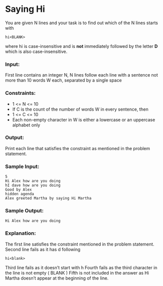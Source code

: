 Saying Hi
=========

You are given N lines and your task is to find out which of the N lines starts with

    hi<BLANK>

where hi is case-insensitive and is **not** immediately followed by the letter **D** which is also case-insensitive.

### Input:

First line contains an integer N, N lines follow each line with a sentence not more than 10 words W each, separated by a single space

### Constraints:

* 1 <= N <= 10
* If C is the count of the number of words W in every sentence, then
* 1 <= C <= 10
* Each non-empty character in W is either a lowercase or an uppercase alphabet only

### Output:

Print each line that satisfies the constraint as mentioned in the problem statement.

### Sample Input:

    5
    Hi Alex how are you doing
    hI dave how are you doing
    Good by Alex
    hidden agenda
    Alex greeted Martha by saying Hi Martha

### Sample Output:

    Hi Alex how are you doing

### Explanation:

The first line satisfies the constraint mentioned in the problem statement.
Second line fails as it has d following

    hi<blank>

Third line fails as it doesn’t start with h
Fourth fails as the third character in the line is not empty ( BLANK )
Fifth is not included in the answer as Hi Martha doesn’t appear at the beginning of the line.
